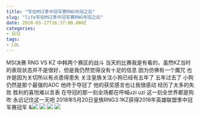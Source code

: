 ```yaml
---
title: "写在MSI季中冠军赛RNG夺冠之后"
slug: "life写在MSI季中冠军赛RNG夺冠之后"
date: 2018-05-27T16:37:00.000Z
categories:
- 日记
tags:
- LOL
---
```


MSI决赛 RNG VS KZ 中韩两个赛区的战斗 当天的比赛我是有看的，虽然KZ当时的表现状态并不是很好，但是我仍然觉得没有十足的信息 因为仿佛有一个魔咒 也许是因为关切所以有点患得患失 关注皇族关注小狗已经有五年了 五年过去了 小狗仍然是那个最强的ADC 他终于夺冠了 他的获奖感言也让我很感动 经历了太多的失败 胜利的喜悦难以言表 在夺冠的那一刻全场都在呼喊uzi uzi 这一刻全世界都是狗吹 永远记住这一天吧 2018年5月20日皇族RNG3:1KZ获得2018年英雄联盟季中冠军赛冠军 &![](https://mrwen.oss-cn-shanghai.aliyuncs.com/2018/05/1.jpg) ![](https://mrwen.oss-cn-shanghai.aliyuncs.com/2018/05/2.jpeg) ![](https://mrwen.oss-cn-shanghai.aliyuncs.com/2018/05/3.jpeg) ![](https://mrwen.oss-cn-shanghai.aliyuncs.com/2018/05/K.jpg)

